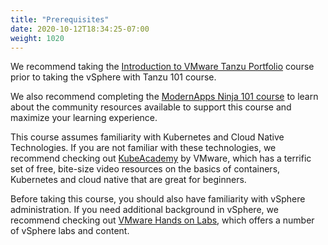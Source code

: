 ```yaml
---
title: "Prerequisites"
date: 2020-10-12T18:34:25-07:00
weight: 1020
---
```


We recommend taking the [Introduction to VMware Tanzu
Portfolio](https://www.modernapps.ninja/courses/course-v1:modernapps+COU-TP6539+Perpetual/course/) course
prior to taking the vSphere with Tanzu 101 course. 

We also recommend completing the [ModernApps Ninja 101
course](https://www.modernapps.ninja/courses/course-v1:modernapps+COU-MN7417+Perpetual/course/) to
learn about the community resources available to support this course and
maximize your learning experience.

This course assumes familiarity with Kubernetes and Cloud Native
Technologies. If you are not familiar with these technologies, we
recommend checking out [KubeAcademy](https://kube.academy/) by VMware,
which has a terrific set of free, bite-size video resources on the
basics of containers, Kubernetes and cloud native that are great for
beginners.

Before taking this course, you should also have familiarity with vSphere
administration. If you need additional background in vSphere, we
recommend checking out [VMware Hands on Labs](https://hol.vmware.com),
which offers a number of vSphere labs and content.
